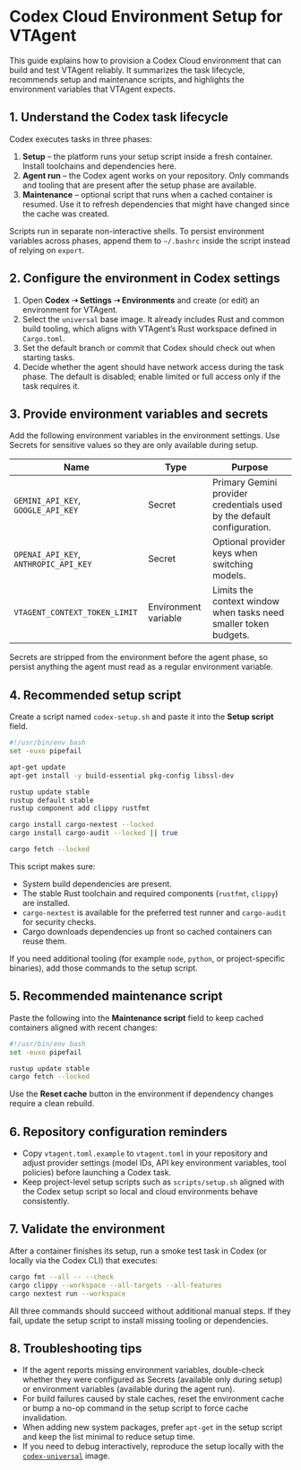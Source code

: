 # Codex Cloud Environment Setup for VTAgent

This guide explains how to provision a Codex Cloud environment that can build and test
VTAgent reliably. It summarizes the task lifecycle, recommends setup and maintenance
scripts, and highlights the environment variables that VTAgent expects.

## 1. Understand the Codex task lifecycle

Codex executes tasks in three phases:

1. **Setup** – the platform runs your setup script inside a fresh container. Install toolchains
    and dependencies here.
2. **Agent run** – the Codex agent works on your repository. Only commands and tooling that
    are present after the setup phase are available.
3. **Maintenance** – optional script that runs when a cached container is resumed. Use it to
    refresh dependencies that might have changed since the cache was created.

Scripts run in separate non-interactive shells. To persist environment variables across phases,
append them to `~/.bashrc` inside the script instead of relying on `export`.

## 2. Configure the environment in Codex settings

1. Open **Codex ➝ Settings ➝ Environments** and create (or edit) an environment for VTAgent.
2. Select the `universal` base image. It already includes Rust and common build tooling, which
    aligns with VTAgent’s Rust workspace defined in `Cargo.toml`.
3. Set the default branch or commit that Codex should check out when starting tasks.
4. Decide whether the agent should have network access during the task phase. The default is
    disabled; enable limited or full access only if the task requires it.

## 3. Provide environment variables and secrets

Add the following environment variables in the environment settings. Use Secrets for sensitive
values so they are only available during setup.

| Name | Type | Purpose |
| --- | --- | --- |
| `GEMINI_API_KEY`, `GOOGLE_API_KEY` | Secret | Primary Gemini provider credentials used by the default configuration. |
| `OPENAI_API_KEY`, `ANTHROPIC_API_KEY` | Secret | Optional provider keys when switching models. |
| `VTAGENT_CONTEXT_TOKEN_LIMIT` | Environment variable | Limits the context window when tasks need smaller token budgets. |

Secrets are stripped from the environment before the agent phase, so persist anything the agent
must read as a regular environment variable.

## 4. Recommended setup script

Create a script named `codex-setup.sh` and paste it into the **Setup script** field.

```bash
#!/usr/bin/env bash
set -euxo pipefail

apt-get update
apt-get install -y build-essential pkg-config libssl-dev

rustup update stable
rustup default stable
rustup component add clippy rustfmt

cargo install cargo-nextest --locked
cargo install cargo-audit --locked || true

cargo fetch --locked
```

This script makes sure:

- System build dependencies are present.
- The stable Rust toolchain and required components (`rustfmt`, `clippy`) are installed.
- `cargo-nextest` is available for the preferred test runner and `cargo-audit` for security checks.
- Cargo downloads dependencies up front so cached containers can reuse them.

If you need additional tooling (for example `node`, `python`, or project-specific binaries), add
those commands to the setup script.

## 5. Recommended maintenance script

Paste the following into the **Maintenance script** field to keep cached containers aligned with
recent changes:

```bash
#!/usr/bin/env bash
set -euxo pipefail

rustup update stable
cargo fetch --locked
```

Use the **Reset cache** button in the environment if dependency changes require a clean rebuild.

## 6. Repository configuration reminders

- Copy `vtagent.toml.example` to `vtagent.toml` in your repository and adjust provider settings
    (model IDs, API key environment variables, tool policies) before launching a Codex task.
- Keep project-level setup scripts such as `scripts/setup.sh` aligned with the Codex setup script
    so local and cloud environments behave consistently.

## 7. Validate the environment

After a container finishes its setup, run a smoke test task in Codex (or locally via the Codex
CLI) that executes:

```bash
cargo fmt --all -- --check
cargo clippy --workspace --all-targets --all-features
cargo nextest run --workspace
```

All three commands should succeed without additional manual steps. If they fail, update the setup
script to install missing tooling or dependencies.

## 8. Troubleshooting tips

- If the agent reports missing environment variables, double-check whether they were configured as
    Secrets (available only during setup) or environment variables (available during the agent run).
- For build failures caused by stale caches, reset the environment cache or bump a no-op command in
    the setup script to force cache invalidation.
- When adding new system packages, prefer `apt-get` in the setup script and keep the list minimal to
    reduce setup time.
- If you need to debug interactively, reproduce the setup locally with the
    [`codex-universal`](https://github.com/openai/codex-universal) image.
